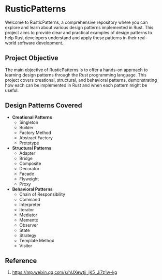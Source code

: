 # RusticPatterns

Welcome to RusticPatterns, a comprehensive repository where you can explore and learn about various design patterns implemented in Rust. This project aims to provide clear and practical examples of design patterns to help Rust developers understand and apply these patterns in their real-world software development.

## Project Objective

The main objective of RusticPatterns is to offer a hands-on approach to learning design patterns through the Rust programming language. This project covers creational, structural, and behavioral patterns, demonstrating how each can be implemented in Rust and when each pattern might be useful.

## Design Patterns Covered

- **Creational Patterns**
  - Singleton
  - Builder
  - Factory Method
  - Abstract Factory
  - Prototype
- **Structural Patterns**
  - Adapter
  - Bridge
  - Composite
  - Decorator
  - Facade
  - Flyweight
  - Proxy
- **Behavioral Patterns**
  - Chain of Responsibility
  - Command
  - Interpreter
  - Iterator
  - Mediator
  - Memento
  - Observer
  - State
  - Strategy
  - Template Method
  - Visitor

## Reference
1. https://mp.weixin.qq.com/s/hUXewtjj_jK5_Ji7z1w-kg
